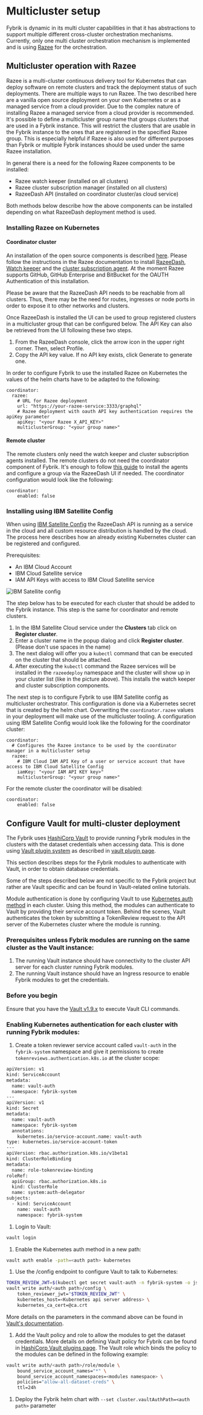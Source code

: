 # Multicluster setup

Fybrik is dynamic in its multi cluster capabilities in that it has abstractions to support multiple
different cross-cluster orchestration mechanisms. Currently, only one multi cluster orchestration mechanism is implemented
and is using [Razee](http://razee.io) for the orchestration.

## Multicluster operation with Razee

Razee is a multi-cluster continuous delivery tool for Kubernetes that can deploy software on remote clusters and track
the deployment status of such deployments. There are multiple ways to run Razee. The two described here are a vanilla open source deployment on your
own Kubernetes or as a managed service from a cloud provider. Due to the complex nature of installing Razee a managed service from a cloud provider is
recommended. 
It's possible to define a multicluster group name that groups clusters that are used in a Fybrik instance. This will restrict the clusters that 
are usable in the Fybrik instance to the ones that are registered in the specified Razee group. This is especially helpful if Razee is also 
used for different purposes than Fybrik or multiple Fybrik instances should be used under the same Razee installation.

In general there is a need for the following Razee components to be installed:

* Razee watch keeper (installed on all clusters)
* Razee cluster subscription manager (installed on all clusters)
* RazeeDash API (installed on coordinator cluster/as cloud service)

Both methods below describe how the above components can be installed depending on what RazeeDash deployment method
is used.

### Installing Razee on Kubernetes

#### Coordinator cluster
An installation of the open source components is described [here](https://razee.io/#get-razee).
Please follow the instructions in the Razee documentation to install [RazeeDash](https://github.com/razee-io/Razee/blob/master/README.md#installing-razeedash),
[Watch keeper](https://github.com/razee-io/Razee/blob/master/README.md#installing-watch-keeper-in-every-cluster-that-you-want-to-monitor) and
the [cluster subscription agent](https://github.com/razee-io/Razee/blob/master/README.md#automating-the-deployment-of-kubernetes-resources-across-clusters-and-environments).
At the moment Razee supports GitHub, GitHub Enterprise and BitBucket for the OAUTH Authentication of this installation.

Please be aware that the RazeeDash API needs to be reachable from all clusters. Thus, there may be the need for routes, ingresses or node ports
 in order to expose it to other networks and clusters.

<!-- TODO maybe add a description on how to install it including openshift routes etc -->

Once RazeeDash is installed the UI can be used to group registered clusters in a multicluster group that can be configured below.
The API Key can also be retrieved from the UI following these two steps.

1. From the RazeeDash console, click the arrow icon in the upper right corner. Then, select Profile.
2. Copy the API key value. If no API key exists, click Generate to generate one.

In order to configure Fybrik to use the installed Razee on Kubernetes the values of the helm charts have to be adapted
to the following:
```
coordinator:
  razee:
    # URL for Razee deployment
    url: "https://your-razee-service:3333/graphql"
    # Razee deployment with oauth API key authentication requires the apiKey parameter
    apiKey: "<your Razee X_API_KEY>"
    multiclusterGroup: "<your group name>"
```

#### Remote cluster

The remote clusters only need the watch keeper and cluster subscription agents installed. The remote clusters do not need the coordinator component
of Fybrik. It's enough to follow [this guide](https://github.com/razee-io/Razee/blob/master/README.md#installing-watch-keeper-in-every-cluster-that-you-want-to-monitor)
to install the agents and configure a group via the RazeeDash UI if needed.
The coordinator configuration would look like the following:
```
coordinator:
    enabled: false
```

### Installing using IBM Satellite Config

When using [IBM Satellite Config](https://cloud.ibm.com/satellite) the RazeeDash API is running as a service in the
cloud and all custom resource distribution is handled by the cloud. The process here describes how an already existing Kubernetes
cluster can be registered and configured. 

Prerequisites:

* An IBM Cloud Account
* IBM Cloud Satellite service
* IAM API Keys with access to IBM Cloud Satellite service

![IBM Satellite config](../static/ibm_satellite_conf_cluster.png)

The step below has to be executed for each cluster that should be added to
the Fybrik instance. This step is the same for coordinator and remote clusters.

1. In the IBM Satellite Cloud service under the **Clusters** tab click on **Register cluster**.
2. Enter a cluster name in the popup dialog and click **Register cluster**. (Please don't use spaces in the name)
3. The next dialog will offer you a `kubectl` command that can be executed on the cluster that should be attached.
4. After executing the `kubectl` command the Razee services will be installed in the `razeedeploy` namespace and the cluster
   will show up in your cluster list (like in the picture above). This installs the watch keeper and cluster subscription components.

The next step is to configure Fybrik to use IBM Satellite config as multicluster orchestrator. This configuration is done via a 
Kubernetes secret that is created by the helm chart. Overwriting the `coordinator.razee` values in your deployment will make use of the
multicluster tooling.
A configuration using IBM Satellite Config would look like the following for the coordinator cluster:
```
coordinator:
  # Configures the Razee instance to be used by the coordinator manager in a multicluster setup
  razee:
    # IBM Cloud IAM API Key of a user or service account that have access to IBM Cloud Satellite Config
    iamKey: "<your IAM API KEY key>"
    multiclusterGroup: "<your group name>"
```

For the remote cluster the coordinator will be disabled:
```
coordinator:
    enabled: false
```


## Configure Vault for multi-cluster deployment

The Fybrik uses [HashiCorp Vault](https://www.vaultproject.io/) to provide running Fybrik modules in the clusters with the dataset credentials when accessing data. This is done using [Vault plugin system](https://www.vaultproject.io/docs/internals/plugins) as described in [vault plugin page](../concepts/vault_plugins.md).


This section describes steps for the Fybrik modules to authenticate with Vault, in order to obtain database credentials.

Some of the steps described below are not specific to the Fybrik project but rather are Vault specific and can be found in Vault-related online tutorials.

Module authentication is done by configuring Vault to use [Kubernetes auth method](https://www.vaultproject.io/docs/auth/kubernetes) in each cluster. Using this method, the modules can authenticate to Vault by providing their service account token. Behind the scenes, Vault authenticates the token by submitting a TokenReview request to the API server of the Kubernetes cluster where the module is running.

### Prerequisites unless Fybrik modules are running on the same cluster as the Vault instance:

1. The running Vault instance should have connectivity to the cluster API server for each cluster running Fybrik modules.
1. The running Vault instance should have an Ingress resource to enable Fybrik modules to get the credentials.

### Before you begin

Ensure that you have the [Vault v1.9.x](https://www.vaultproject.io/docs/commands) to execute Vault CLI commands.
### Enabling Kubernetes authentication for each cluster with running Fybrik modules:

1. Create a token reviewer service account called `vault-auth` in the `fybrik-system` namespace and give it permissions to create `tokenreviews.authentication.k8s.io` at the cluster scope:

```bash
apiVersion: v1
kind: ServiceAccount
metadata:
  name: vault-auth
  namespace: fybrik-system
---
apiVersion: v1
kind: Secret
metadata:
  name: vault-auth
  namespace: fybrik-system
  annotations:
    kubernetes.io/service-account.name: vault-auth
type: kubernetes.io/service-account-token
---
apiVersion: rbac.authorization.k8s.io/v1beta1
kind: ClusterRoleBinding
metadata:
  name: role-tokenreview-binding
roleRef:
  apiGroup: rbac.authorization.k8s.io
  kind: ClusterRole
  name: system:auth-delegator
subjects:
  - kind: ServiceAccount
    name: vault-auth
    namespace: fybrik-system
```

1. Login to Vault:
```bash
vault login
```

1. Enable the Kubernetes auth method in a new path:
```bash   
vault auth enable -path=<auth path> kubernetes
```

1. Use the /config endpoint to configure Vault to talk to Kubernetes:
```bash
TOKEN_REVIEW_JWT=$(kubectl get secret vault-auth -n fybrik-system -o jsonpath="{.data.token}" | base64 --decode)
vault write auth/<auth path>/config \
    token_reviewer_jwt="$TOKEN_REVIEW_JWT" \
    kubernetes_host=<Kubernetes api server address> \
    kubernetes_ca_cert=@ca.crt
```
More details on the parameters in the command above can be found in [Vault's documentation](https://www.vaultproject.io/api/auth/kubernetes).

1. Add the Vault policy and role to allow the modules to get the dataset credentials. More details on defining Vault policy for Fybrik can be found in [HashiCorp Vault plugins page](../concepts/vault_plugins.md). The Vault role which binds the policy to the modules can be defined in the following example:
```bash
vault write auth/<auth path>/role/module \
    bound_service_account_names="*" \
    bound_service_account_namespaces=<modules namespace> \
    policies="allow-all-dataset-creds" \
    ttl=24h
```
1. Deploy the Fybrik helm chart with `--set cluster.vaultAuthPath=<auth path>` parameter

